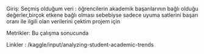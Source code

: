 Giriş:
Seçmiş olduğum veri : öğrencilerin akademik başarılarının bağlı olduğu değerler,birçok etkene bağlı olması sebebiyse sadece uyuma satlerini başarı oranı ile ilgili olan verilerini çektim projem için 

Metrikler:
Bu çalışma sonucunda 


Linkler : 
/kaggle/input/analyzing-student-academic-trends
